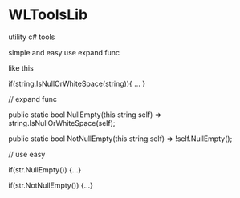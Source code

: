 # WLToolsLib

utility c# tools

simple and easy use expand func

like this

if(string.IsNullOrWhiteSpace(string)){
...
}

// expand func

public static bool NullEmpty(this string self) => string.IsNullOrWhiteSpace(self);

public static bool NotNullEmpty(this string self) => !self.NullEmpty();

// use easy

if(str.NullEmpty()) {...}

if(str.NotNullEmpty()) {...}

